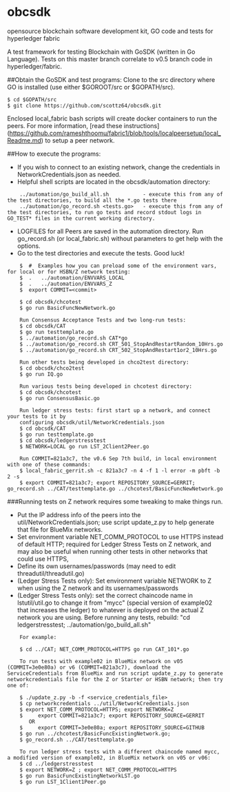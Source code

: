 # obcsdk
opensource blockchain software development kit, GO code and tests for hyperledger fabric

A test framework for testing Blockchain with GoSDK (written in Go Language).
Tests on this master branch correlate to v0.5 branch code in hyperledger/fabric.

##Obtain the GoSDK and test programs:
Clone to the src directory where GO is installed (use either $GOROOT/src or $GOPATH/src).

	$ cd $GOPATH/src
	$ git clone https://github.com/scottz64/obcsdk.git

Enclosed local_fabric bash scripts will create docker containers to run the peers.
For more information, 
[read these instructions] (https://github.com/rameshthoomu/fabric1/blob/tools/localpeersetup/local_Readme.md)
to setup a peer network.
 
##How to execute the programs:
- If you wish to connect to an existing network, change the credentials in NetworkCredentials.json as needed.
- Helpful shell scripts are located in the obcsdk/automation directory:
```
	../automation/go_build_all.sh           - execute this from any of the test directories, to build all the *.go tests there
	../automation/go_record.sh <tests.go>   - execute this from any of the test directories, to run go tests and record stdout logs in GO_TEST* files in the current working directory.
```
- LOGFILES for all Peers are saved in the automation directory. Run go_record.sh (or local_fabric.sh) without parameters to get help with the options.
- Go to the test directories and execute the tests. Good luck!
```
	$  #  Examples how you can preload some of the environment vars, for local or for HSBN/Z network testing:
	$  .   ../automation/ENVVARS_LOCAL
	$  .   ../automation/ENVVARS_Z
	$  export COMMIT=<commit>

	$ cd obcsdk/chcotest
	$ go run BasicFuncNewNetwork.go
	 
	Run Consensus Acceptance Tests and two long-run tests:
	$ cd obcsdk/CAT
	$ go run testtemplate.go
	$ ../automation/go_record.sh CAT*go
	$ ../automation/go_record.sh CRT_501_StopAndRestartRandom_10Hrs.go
	$ ../automation/go_record.sh CRT_502_StopAndRestart1or2_10Hrs.go
	 
	Run other tests being developed in chco2test directory:
	$ cd obcsdk/chco2test
	$ go run IQ.go
	 
	Run various tests being developed in chcotest directory:
	$ cd obcsdk/chcotest
	$ go run ConsensusBasic.go
	 
	Run ledger stress tests: first start up a network, and connect your tests to it by
	configuring obcsdk/util/NetworkCredentials.json
	$ cd obcsdk/CAT
	$ go run testtemplate.go
	$ cd obcsdk/ledgerstresstest
	$ NETWORK=LOCAL go run LST_2Client2Peer.go

	Run COMMIT=821a3c7, the v0.6 Sep 7th build, in local environment with one of these commands:
	$ local_fabric_gerrit.sh -c 821a3c7 -n 4 -f 1 -l error -m pbft -b 2 -s
	$ export COMMIT=821a3c7; export REPOSITORY_SOURCE=GERRIT; go_record.sh ../CAT/testtemplate.go ../chcotest/BasicFuncNewNetwork.go
```
###Running tests on Z network requires some tweaking to make things run.
- Put the IP address info of the peers into the util/NetworkCredentials.json;
use script update_z.py to help generate that file for BlueMix networks.
- Set environment variable NET_COMM_PROTOCOL to use HTTPS instead of default HTTP;
required for Ledger Stress Tests on Z network, and may also be useful when
running other tests in other networks that could use HTTPS, 
- Define its own usernames/passwords (may need to edit threadutil/threadutil.go)
- (Ledger Stress Tests only): Set environment variable NETWORK to Z when using
the Z network and its usernames/passwords
- (Ledger Stress Tests only): set the correct chaincode name in lstutil/util.go
to change it from "mycc" (special version of example02 that increases the ledger)
to whatever is deployed on the actual Z network you are using. Before running
any tests, rebuild:  "cd ledgerstresstest; ../automation/go_build_all.sh"
```
	For example:

	$ cd ../CAT; NET_COMM_PROTOCOL=HTTPS go run CAT_101*.go

	To run tests with example02 in BlueMix network on v05 (COMMIT=3e0e80a) or v6 (COMMIT=821a3c7), download the ServiceCredentials from BlueMix and run script update_z.py to generate networkcredentials file for the Z or Starter or HSBN network; then try one of:

	$ ./update_z.py -b -f <service_credentials_file>
	$ cp networkcredentials ../util/NetworkCredentials.json
	$ export NET_COMM_PROTOCOL=HTTPS; export NETWORK=Z
	$     export COMMIT=821a3c7; export REPOSITORY_SOURCE=GERRIT
	   OR
	$     export COMMIT=3e0e80a; export REPOSITORY_SOURCE=GITHUB
	$ go run ../chcotest/BasicFuncExistingNetwork.go;
	$ go_record.sh ../CAT/testtemplate.go

	To run ledger stress tests with a different chaincode named mycc, a modified version of example02, in BlueMix network on v05 or v06:
	$ cd ../ledgerstresstest
	$ export NETWORK=Z ; export NET_COMM_PROTOCOL=HTTPS
	$ go run BasicFuncExistingNetworkLST.go
	$ go run LST_1Client1Peer.go
```

